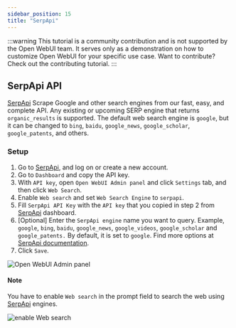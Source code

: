 ```yaml
---
sidebar_position: 15
title: "SerpApi"
---
```


:::warning
This tutorial is a community contribution and is not supported by the Open WebUI team. It serves only as a demonstration on how to customize Open WebUI for your specific use case. Want to contribute? Check out the contributing tutorial.
:::

## SerpApi API

[SerpApi](https://serpapi.com/) Scrape Google and other search engines from our fast, easy, and complete API. Any existing or upcoming SERP engine that returns `organic_results` is supported. The default web search engine is `google`, but it can be changed to `bing`, `baidu`, `google_news`, `google_scholar`, `google_patents`, and others.

### Setup

1. Go to [SerpApi](https://serpapi.com/), and log on or create a new account.
2. Go to `Dashboard` and copy the API key.
3. With `API key`, open `Open WebUI Admin panel` and click `Settings` tab, and then click `Web Search`.
4. Enable `Web search` and set `Web Search Engine` to `serpapi`.
5. Fill `SerpApi API Key` with the `API key` that you copied in step 2 from [SerpApi](https://serpapi.com/) dashboard.
6. [Optional] Enter the `SerpApi engine` name you want to query. Example, `google`, `bing`, `baidu`, `google_news`, `google_videos`, `google_scholar` and `google_patents.` By default, it is set to `google`. Find more options at [SerpApi documentation](https://serpapi.com/dashboard).
7. Click `Save`.

![Open WebUI Admin panel](/img/tutorial_serpapi_search.png)

#### Note

You have to enable `Web search` in the prompt field to search the web using [SerpApi](https://serpapi.com/) engines.

![enable Web search](/img/enable_web_search.png)

